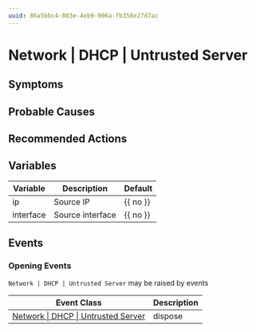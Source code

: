 ```yaml
---
uuid: 86a5bbc4-803e-4eb9-906a-fb358e27d7ac
---
```

# Network | DHCP | Untrusted Server

## Symptoms

## Probable Causes

## Recommended Actions

## Variables

| Variable  | Description      | Default  |
| --------- | ---------------- | -------- |
| ip        | Source IP        | {{ no }} |
| interface | Source interface | {{ no }} |

## Events

### Opening Events
`Network | DHCP | Untrusted Server` may be raised by events

| Event Class                                                                                        | Description |
| -------------------------------------------------------------------------------------------------- | ----------- |
| [Network \| DHCP \| Untrusted Server](../../../event-classes-reference/network/dhcp/untrusted-server.md) | dispose     |
